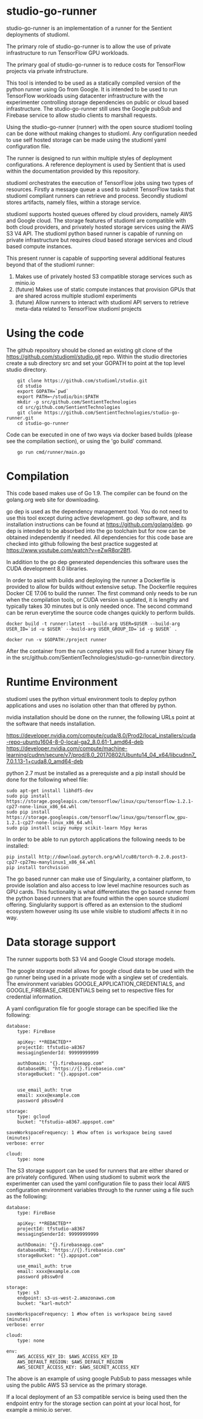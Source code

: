 # studio-go-runner

studio-go-runner is an implementation of a runner for the Sentient deployments of studioml.

The primary role of studio-go-runner is to allow the use of private infrastructure to run TensorFlow GPU workloads.

The primary goal of studio-go-runner is to reduce costs for TensorFlow projects via private infrstructure.

This tool is intended to be used as a statically compiled version of the python runner using Go from Google.  It is intended to be used to run TensorFlow workloads using datacenter infrastructure with the experimenter controlling storage dependencies on public or cloud based infrastructure.  The studio-go-runner still uses the Google pubSub and Firebase service to allow studio clients to marshall requests.

Using the studio-go-runner (runner) with the open source studioml tooling can be done without making changes to studioml.  Any configuration needed to use self hosted storage can be made using the studioml yaml configuration file.

The runner is designed to run within multiple styles of deployment configurations.  A reference deployment is used by Sentient that is used within the documentation provided by this repository.

studioml orchestrates the execution of TensorFlow jobs using two types of resources.  Firstly a message queue a used to submit TensorFlow tasks that studioml compliant runners can retrieve and process.  Secondly studioml stores artifacts, namely files, within a storage service.

studioml supports hosted queues offered by cloud providers, namely AWS and Google cloud.  The storage features of studioml are compatible with both cloud providers, and privately hosted storage services using the AWS S3 V4 API.  The studioml python based runner is capable of running on private infrastructure but requires cloud based storage services and cloud based compute instances.

This present runner is capable of supporting several additional features beyond that of the studioml runner:

1. Makes use of privately hosted S3 compatible storage services such as minio.io
2. (future) Makes use of static compute instances that provision GPUs that are shared across multiple studioml experiments
3. (future) Allow runners to interact with studioml API servers to retrieve meta-data related to TensorFlow studioml projects

# Using the code

The github repository should be cloned an existing git clone of the https://github.com/studioml/studio.git repo.  Within the studio directories create a sub directory src and set your GOPATH to point at the top level studio directory.

```
    git clone https://github.com/studioml/studio.git
    cd studio
    export GOPATH=`pwd`
    export PATH=~/studio/bin:$PATH
    mkdir -p src/github.com/SentientTechnologies
    cd src/github.com/SentientTechnologies
    git clone https://github.com/SentientTechnologies/studio-go-runner.git
    cd studio-go-runner
```

Code can be executed in one of two ways via docker based builds (please see the compilation section), or using the 'go build' command.

```
    go run cmd/runner/main.go
```

# Compilation

This code based makes use of Go 1.9.  The compiler can be found on the golang.org web site for downloading.

go dep is used as the dependency management tool.  You do not need to use this tool except during active development. go dep software, and its installation instructions can be found at https://github.com/golang/dep.  go dep is intended to be absorbed into the go toolchain but for now can be obtained independently if needed.  All dependencies for this code base are checked into github following the best practice suggested at https://www.youtube.com/watch?v=eZwR8qr2BfI.

In addition to the go dep generated dependencies this software uses the CUDA development 8.0 libraries.  

In order to asist with builds and deploying the runner a Dockerfile is provided to allow for builds without extensive setup.  The Dockerfile requires Docker CE 17.06 to build the runner.  The first command only needs to be run when the compilation tools, or CUDA version is updated, it is lengthy and typically takes 30 minutes but is only needed once.  The second command can be rerun everytime the source code changes quickly to perform builds.

```
docker build -t runner:latest --build-arg USER=$USER --build-arg USER_ID=`id -u $USER` --build-arg USER_GROUP_ID=`id -g $USER` .

docker run -v $GOPATH:/project runner
```

After the container from the run completes you will find a runner binary file in the src/github.com/SentientTechnologies/studio-go-runner/bin directory.
# Runtime Environment
studioml uses the python virtual environment tools to deploy python applications and uses no isolation other than that offered by python.

nvidia installation should be done on the runner, the following URLs point at the software that needs installation.

https://developer.nvidia.com/compute/cuda/8.0/Prod2/local_installers/cuda-repo-ubuntu1604-8-0-local-ga2_8.0.61-1_amd64-deb
https://developer.nvidia.com/compute/machine-learning/cudnn/secure/v7/prod/8.0_20170802/Ubuntu14_04_x64/libcudnn7_7.0.1.13-1+cuda8.0_amd64-deb


python 2.7 must be installed as a prerequiste and a pip install should be done for the following wheel file:

```
sudo apt-get install libhdf5-dev
sudo pip install https://storage.googleapis.com/tensorflow/linux/cpu/tensorflow-1.2.1-cp27-none-linux_x86_64.whl
sudo pip install https://storage.googleapis.com/tensorflow/linux/gpu/tensorflow_gpu-1.2.1-cp27-none-linux_x86_64.whl
sudo pip install scipy numpy scikit-learn h5py keras
```

In order to be able to run pytorch applications the following needs to be installed:

```
pip install http://download.pytorch.org/whl/cu80/torch-0.2.0.post3-cp27-cp27mu-manylinux1_x86_64.whl 
pip install torchvision 
```

The go based runner can make use of Singularity, a container platform, to provide isolation and also access to low level machine resources such as GPU cards.  This fuctionality is what differentiates the go based runner from the python based runners that are found within the open source studioml offering.  Singlularity support is offered as an extension to the studioml ecosystem however using its use while visible to studioml affects it in no way.

# Data storage support

The runner supports both S3 V4 and Google Cloud storage models.

The google storage model allows for google cloud data to be used with the go runner being used in a private mode with a singlew set of credentials.  The environment variables GOOGLE_APPLICATION_CREDENTIALS, and GOOGLE_FIREBASE_CREDENTIALS being set to respective files for credential information.

A yaml configuration file for google storage can be specified like the following:

```
database:
    type: FireBase

    apiKey: **REDACTED**
    projectId: tfstudio-a8367
    messagingSenderId: 99999999999

    authDomain: "{}.firebaseapp.com"
    databaseURL: "https://{}.firebaseio.com"
    storageBucket: "{}.appspot.com"


    use_email_auth: true
    email: xxxx@example.com
    password p8ssw0rd

storage:
    type: gcloud
    bucket: "tfstudio-a8367.appspot.com"

saveWorkspaceFrequency: 1 #how often is workspace being saved (minutes)
verbose: error

cloud:
    type: none
```

The S3 storage support can be used for runners that are either shared or are privately configured.  When using studioml to submit work the experimenter can used the yaml configuration file to pass their local AWS configuration environment variables through to the runner using a file such as the following:

```
database:
    type: FireBase

    apiKey: **REDACTED**
    projectId: tfstudio-a8367
    messagingSenderId: 99999999999

    authDomain: "{}.firebaseapp.com"
    databaseURL: "https://{}.firebaseio.com"
    storageBucket: "{}.appspot.com"

    use_email_auth: true
    email: xxxx@example.com
    password p8ssw0rd

storage:
    type: s3
    endpoint: s3-us-west-2.amazonaws.com
    bucket: "karl-mutch"

saveWorkspaceFrequency: 1 #how often is workspace being saved (minutes)
verbose: error

cloud:
    type: none

env:
    AWS_ACCESS_KEY_ID: $AWS_ACCESS_KEY_ID
    AWS_DEFAULT_REGION: $AWS_DEFAULT_REGION
    AWS_SECRET_ACCESS_KEY: $AWS_SECRET_ACCESS_KEY

```

The above is an example of using google PubSub to pass messages while using the public AWS S3 service as the primary storage.

If a local deployment of an S3 compatible service is being used then the endpoint entry for the storage section can point at your local host, for example a minio.io server.
